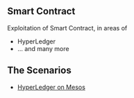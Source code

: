 
## Smart Contract

Exploitation of Smart Contract, in areas of 

* HyperLedger
* ... and many more


## The Scenarios 

* [HyperLedger on Mesos](hyperledger/README_hyperledger_mesos.md)